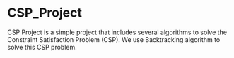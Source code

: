 # CSP_Project

CSP Project is a simple project that includes several algorithms to solve the Constraint Satisfaction Problem (CSP).
We use Backtracking algorithm to solve this CSP problem.
